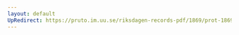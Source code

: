 ```yaml
---
layout: default
UpRedirect: https://pruto.im.uu.se/riksdagen-records-pdf/1869/prot-1869--ak--118.pdf
---
```

